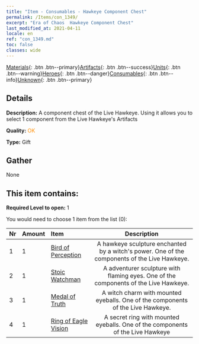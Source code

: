 ```yaml
---
title: "Item - Consumables - Hawkeye Component Chest"
permalink: /Items/con_1349/
excerpt: "Era of Chaos  Hawkeye Component Chest"
last_modified_at: 2021-04-11
locale: en
ref: "con_1349.md"
toc: false
classes: wide
---
```

 [Materials](/Items/){: .btn .btn--primary}[Artifacts](/Items/Artifacts/){: .btn .btn--success}[Units](/Items/Units/){: .btn .btn--warning}[Heroes](/Items/Heroes/){: .btn .btn--danger}[Consumables](/Items/Consumables/){: .btn .btn--info}[Unknown](/Items/Unknown/){: .btn .btn--primary}

## Details
 **Description:** A component chest of the Live Hawkeye. Using it allows you to select 1 component from the Live Hawkeye's Artifacts

 **Quality:** <span style="color: #FF8C00">OK</span>

 **Type:** Gift

## Gather

  None

## This item contains:

 **Required Level to open:** 1

 You would need to choose 1 item from the list (0):

  | Nr | Amount |     Item    | Description |
  |:---|:-------|:------------|:-----------:|
  | 1 | 1 | [Bird of Perception](/Items/art_132/) | A hawkeye sculpture enchanted by a witch's power. One of the components of the Live Hawkeye. | 
  | 2 | 1 | [Stoic Watchman](/Items/art_133/) | A adventurer sculpture with flaming eyes. One of the components of the Live Hawkeye. | 
  | 3 | 1 | [Medal of Truth](/Items/art_134/) | A witch charm with mounted eyeballs. One of the components of the Live Hawkeye. | 
  | 4 | 1 | [Ring of Eagle Vision](/Items/art_135/) | A secret ring with mounted eyeballs. One of the components of the Live Hawkeye | 
